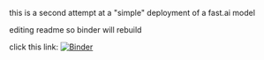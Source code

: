 this is a second attempt at a "simple" deployment of a fast.ai model

editing readme so binder will rebuild

click this link:
[![Binder](https://mybinder.org/badge_logo.svg)](https://mybinder.org/v2/gh/Jaskolk/dog_classifier_deployment/master?urlpath=%2Fvoila%2Frender%2Fwidget.ipynb)
